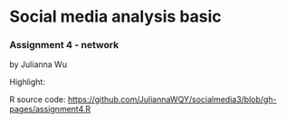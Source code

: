 # Social media analysis basic

### Assignment 4 - network

by Julianna Wu

Highlight:


R source code: https://github.com/JuliannaWQY/socialmedia3/blob/gh-pages/assignment4.R